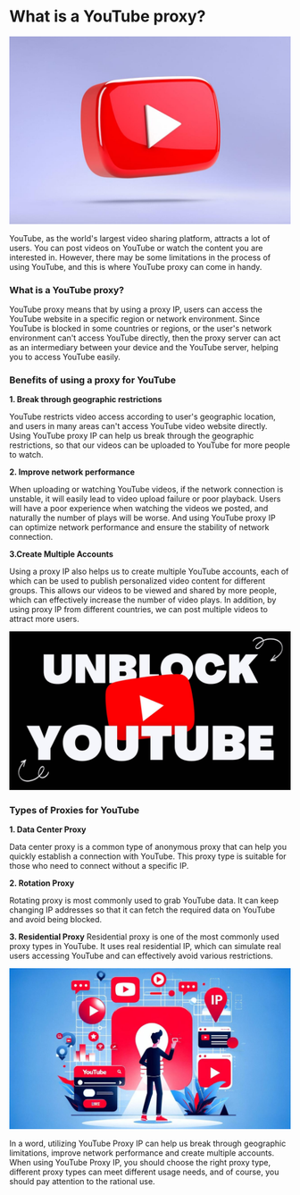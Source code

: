 # What is a YouTube proxy?
![YouTub proxies1](https://github.com/IPXProxy/Types-of-proxy-servers/blob/main/Types-of-proxy-servers/YouTube%20proxy1.png)

YouTube, as the world's largest video sharing platform, attracts a lot of users. You can post videos on YouTube or watch the content you are interested in. However, there may be some limitations in the process of using YouTube, and this is where YouTube proxy can come in handy.

<h3>What is a YouTube proxy?</h3>
YouTube proxy means that by using a proxy IP, users can access the YouTube website in a specific region or network environment. Since YouTube is blocked in some countries or regions, or the user's network environment can't access YouTube directly, then the proxy server can act as an intermediary between your device and the YouTube server, helping you to access YouTube easily.

<h3>Benefits of using a proxy for YouTube</h3>

**1. Break through geographic restrictions** 

YouTube restricts video access according to user's geographic location, and users in many areas can't access YouTube video website directly. Using YouTube proxy IP can help us break through the geographic restrictions, so that our videos can be uploaded to YouTube for more people to watch.

**2. Improve network performance** 

When uploading or watching YouTube videos, if the network connection is unstable, it will easily lead to video upload failure or poor playback. Users will have a poor experience when watching the videos we posted, and naturally the number of plays will be worse. And using YouTube proxy IP can optimize network performance and ensure the stability of network connection.

**3.Create Multiple Accounts** 

Using a proxy IP also helps us to create multiple YouTube accounts, each of which can be used to publish personalized video content for different groups. This allows our videos to be viewed and shared by more people, which can effectively increase the number of video plays. In addition, by using proxy IP from different countries, we can post multiple videos to attract more users.

![YouTub proxies2](https://github.com/IPXProxy/Types-of-proxy-servers/blob/main/Types-of-proxy-servers/YouTube%20proxy2.png)

<h3>Types of Proxies for YouTube</h3>

**1. Data Center Proxy** 

Data center proxy is a common type of anonymous proxy that can help you quickly establish a connection with YouTube. This proxy type is suitable for those who need to connect without a specific IP.

**2. Rotation Proxy** 

Rotating proxy is most commonly used to grab YouTube data. It can keep changing IP addresses so that it can fetch the required data on YouTube and avoid being blocked.

**3. Residential Proxy**
Residential proxy is one of the most commonly used proxy types in YouTube. It uses real residential IP, which can simulate real users accessing YouTube and can effectively avoid various restrictions.

![YouTub proxies3](https://github.com/IPXProxy/Types-of-proxy-servers/blob/main/Types-of-proxy-servers/YouTube%20proxy3.png)

In a word, utilizing YouTube Proxy IP can help us break through geographic limitations, improve network performance and create multiple accounts. When using YouTube Proxy IP, you should choose the right proxy type, different proxy types can meet different usage needs, and of course, you should pay attention to the rational use.


